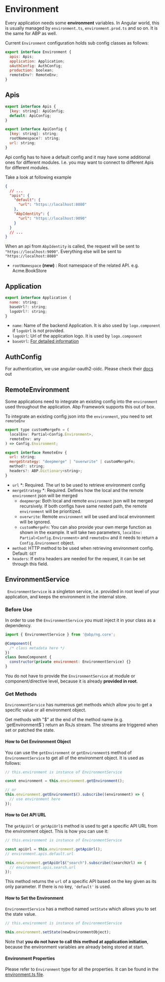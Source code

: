 # Environment

Every application needs some **environment** variables. In Angular world, this is usually managed by `environment.ts`, `environment.prod.ts` and so on. It is the same for ABP as well.

Current `Environment` configuration holds sub config classes as follows:

```js
export interface Environment {
  apis: Apis;
  application: Application;
  oAuthConfig: AuthConfig;
  production: boolean;
  remoteEnv?: RemoteEnv;
}
```

## Apis

```js
export interface Apis {
  [key: string]: ApiConfig;
  default: ApiConfig;
}

export interface ApiConfig {
  [key: string]: string;
  rootNamespace?: string;
  url: string;
}
```

Api config has to have a default config and it may have some additional ones for different modules.
I.e. you may want to connect to different Apis for different modules.

Take a look at following example

```json
{
  // ...
  "apis": {
    "default": {
      "url": "https://localhost:8080"
    },
    "AbpIdentity": {
      "url": "https://localhost:9090"
    }
  }
  // ...
}
```

When an api from `AbpIdentity` is called, the request will be sent to `"https://localhost:9090"`.
Everything else will be sent to `"https://localhost:8080"`

- `rootNamespace` **(new)** : Root namespace of the related API. e.g. Acme.BookStore

## Application

```js
export interface Application {
  name: string;
  baseUrl?: string;
  logoUrl?: string;
}
```

- `name`: Name of the backend Application. It is also used by `logo.component` if `logoUrl` is not provided.
- `logoUrl`: Url of the application logo. It is used by `logo.component`
- `baseUrl`: [For detailed information](./Multi-Tenancy.md#domain-tenant-resolver)

## AuthConfig

For authentication, we use angular-oauth2-oidc. Please check their [docs](https://github.com/manfredsteyer/angular-oauth2-oidc) out

## RemoteEnvironment

Some applications need to integrate an existing config into the `environment` used throughout the application.
Abp Framework supports this out of box.

To integrate an existing config json into the `environment`, you need to set `remoteEnv`

```js
export type customMergeFn = (
  localEnv: Partial<Config.Environment>,
  remoteEnv: any
) => Config.Environment;

export interface RemoteEnv {
  url: string;
  mergeStrategy: "deepmerge" | "overwrite" | customMergeFn;
  method?: string;
  headers?: ABP.Dictionary<string>;
}
```

- `url` \*: Required. The url to be used to retrieve environment config
- `mergeStrategy` \*: Required. Defines how the local and the remote `environment` json will be merged
  - `deepmerge`: Both local and remote `environment` json will be merged recursively. If both configs have same nested path, the remote `environment` will be prioritized.
  - `overwrite`: Remote `environment` will be used and local environment will be ignored.
  - `customMergeFn`: You can also provide your own merge function as shown in the example. It will take two parameters, `localEnv: Partial<Config.Environment>` and `remoteEnv` and it needs to return a `Config.Environment` object.
- `method`: HTTP method to be used when retrieving environment config. Default: `GET`
- `headers`: If extra headers are needed for the request, it can be set through this field.

## EnvironmentService

` EnvironmentService` is a singleton service, i.e. provided in root level of your application, and keeps the environment in the internal store.

### Before Use

In order to use the `EnvironmentService` you must inject it in your class as a dependency.

```js
import { EnvironmentService } from '@abp/ng.core';

@Component({
  /* class metadata here */
})
class DemoComponent {
  constructor(private environment: EnvironmentService) {}
}
```

You do not have to provide the `EnvironmentService` at module or component/directive level, because it is already **provided in root**.

### Get Methods

`EnvironmentService` has numerous get methods which allow you to get a specific value or all environment object.

Get methods with "$" at the end of the method name (e.g. `getEnvironment$`) return an RxJs stream. The streams are triggered when set or patched the state.

#### How to Get Environment Object

You can use the `getEnvironment` or `getEnvironment$` method of `EnvironmentService` to get all of the environment object. It is used as follows:

```js
// this.environment is instance of EnvironmentService

const environment = this.environment.getEnvironment();

// or
this.environment.getEnvironment$().subscribe((environment) => {
  // use environment here
});
```

#### How to Get API URL

The `getApiUrl` or `getApiUrl$` method is used to get a specific API URL from the environment object. This is how you can use it:

```js
// this.environment is instance of EnvironmentService

const apiUrl = this.environment.getApiUrl();
// environment.apis.default.url

this.environment.getApiUrl$("search").subscribe((searchUrl) => {
  // environment.apis.search.url
});
```

This method returns the `url` of a specific API based on the key given as its only parameter. If there is no key, `'default'` is used.

#### How to Set the Environment

`EnvironmentService` has a method named `setState` which allows you to set the state value.

```js
// this.environment is instance of EnvironmentService

this.environment.setState(newEnvironmentObject);
```

Note that **you do not have to call this method at application initiation**, because the environment variables are already being stored at start.

#### Environment Properties

Please refer to `Environment` type for all the properties. It can be found in the [environment.ts file](https://github.com/abpframework/abp/blob/dev/npm/ng-packs/packages/core/src/lib/models/environment.ts#L4).
